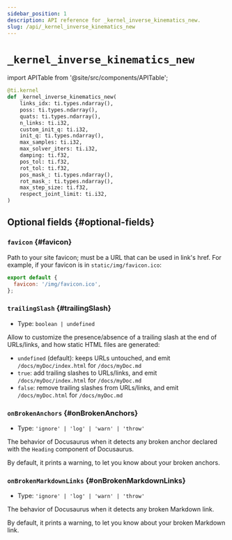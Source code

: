 ```yaml
---
sidebar_position: 1
description: API reference for _kernel_inverse_kinematics_new.
slug: /api/_kernel_inverse_kinematics_new
---
```


# `_kernel_inverse_kinematics_new`

import APITable from '@site/src/components/APITable';


```python title="_kernel_inverse_kinematics_new"
@ti.kernel
def _kernel_inverse_kinematics_new(
    links_idx: ti.types.ndarray(),
    poss: ti.types.ndarray(),
    quats: ti.types.ndarray(),
    n_links: ti.i32,
    custom_init_q: ti.i32,
    init_q: ti.types.ndarray(),
    max_samples: ti.i32,
    max_solver_iters: ti.i32,
    damping: ti.f32,
    pos_tol: ti.f32,
    rot_tol: ti.f32,
    pos_mask_: ti.types.ndarray(),
    rot_mask_: ti.types.ndarray(),
    max_step_size: ti.f32,
    respect_joint_limit: ti.i32,
)
```

## Optional fields {#optional-fields}

### `favicon` {#favicon}

Path to your site favicon; must be a URL that can be used in link's href. For example, if your favicon is in `static/img/favicon.ico`:

```js title="Class1"
export default {
  favicon: '/img/favicon.ico',
};
```

### `trailingSlash` {#trailingSlash}

- Type: `boolean | undefined`

Allow to customize the presence/absence of a trailing slash at the end of URLs/links, and how static HTML files are generated:

- `undefined` (default): keeps URLs untouched, and emit `/docs/myDoc/index.html` for `/docs/myDoc.md`
- `true`: add trailing slashes to URLs/links, and emit `/docs/myDoc/index.html` for `/docs/myDoc.md`
- `false`: remove trailing slashes from URLs/links, and emit `/docs/myDoc.html` for `/docs/myDoc.md`

### `onBrokenAnchors` {#onBrokenAnchors}

- Type: `'ignore' | 'log' | 'warn' | 'throw'`

The behavior of Docusaurus when it detects any broken anchor declared with the `Heading` component of Docusaurus.

By default, it prints a warning, to let you know about your broken anchors.

### `onBrokenMarkdownLinks` {#onBrokenMarkdownLinks}

- Type: `'ignore' | 'log' | 'warn' | 'throw'`

The behavior of Docusaurus when it detects any broken Markdown link.

By default, it prints a warning, to let you know about your broken Markdown link.
